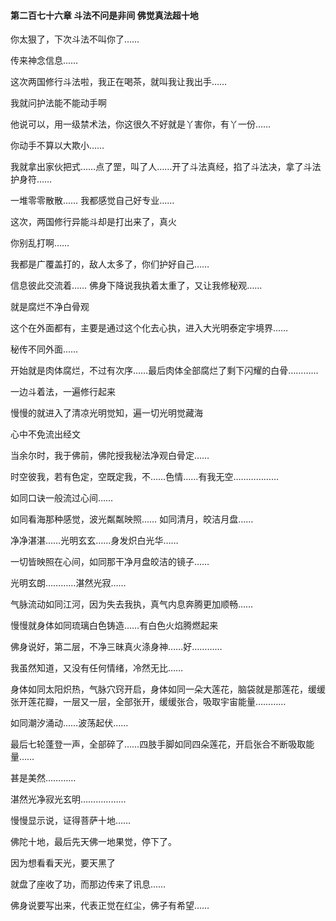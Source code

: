 #### 第二百七十六章 斗法不问是非间 佛觉真法超十地

你太狠了，下次斗法不叫你了……

传来神念信息……

这次两国修行斗法啦，我正在喝茶，就叫我让我出手……

我就问护法能不能动手啊

他说可以，用一级禁术法，你这很久不好就是丫害你，有丫一份……

你动手不算以大欺小……

我就拿出家伙把式……点了罡，叫了人……开了斗法真经，掐了斗法决，拿了斗法护身符……

一堆零零散散……
我都感觉自己好专业……

这次，两国修行异能斗却是打出来了，真火

你别乱打啊……

我都是广覆盖打的，敌人太多了，你们护好自己……

信息彼此交流着……
佛身下降说我执着太重了，又让我修秘观……


就是腐烂不净白骨观

这个在外面都有，主要是通过这个化去心执，进入大光明泰定宇境界……

秘传不同外面……

开始就是肉体腐烂，不过有次序……最后肉体全部腐烂了剩下闪耀的白骨…………

一边斗着法，一遍修行起来

慢慢的就进入了清凉光明觉知，遍一切光明觉藏海

心中不免流出经文

当余尔时，我于佛前，佛陀授我秘法净观白骨定……

时空彼我，若有色定，空既定我，不……色情……有我无空………………

如同口诀一般流过心间……

如同看海那种感觉，波光粼粼映照……
如同清月，皎洁月盘……

净净湛湛……光明玄玄……身发炽白光华……

一切皆映照在心间，如同那干净月盘皎洁的镜子……

光明玄朗…………湛然光寂……

气脉流动如同江河，因为失去我执，真气内息奔腾更加顺畅……

慢慢就身体如同琉璃白色铸造……有白色火焰腾燃起来

佛身说好，第二层，不净三昧真火涤身神……好…………

我虽然知道，又没有任何情绪，冷然无比……

身体如同太阳炽热，气脉穴窍开启，身体如同一朵大莲花，脑袋就是那莲花，缓缓张开莲花瓣，一层又一层，全部张开，缓缓张合，吸取宇宙能量…………

如同潮汐涌动……波荡起伏……

最后七轮蓬登一声，全部碎了……四肢手脚如同四朵莲花，开启张合不断吸取能量……

甚是美然…………

湛然光净寂光玄明………………

慢慢显示说，证得菩萨十地……

佛陀十地，最后先天佛一地果觉，停下了。

因为想看看天光，要天黑了

就盘了座收了功，而那边传来了讯息……

佛身说要写出来，代表正觉在红尘，佛子有希望……

